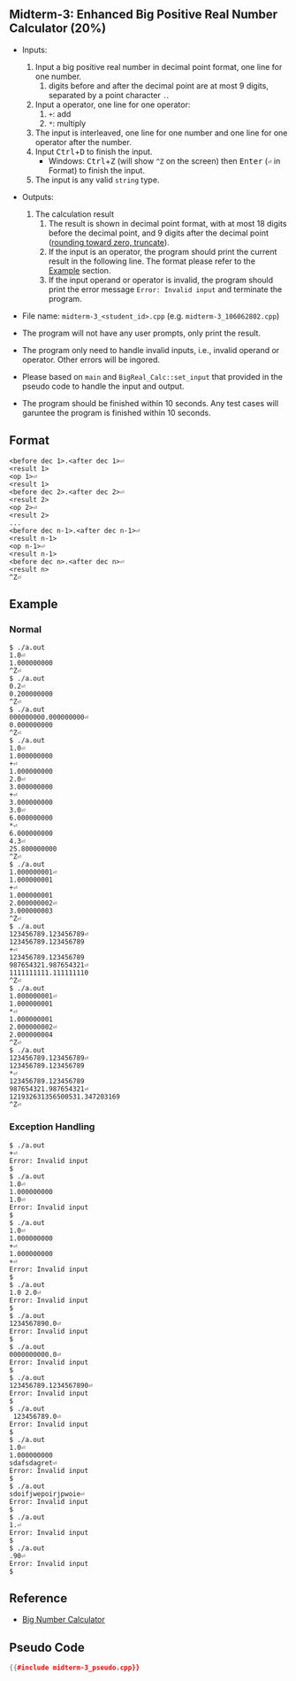## Midterm-3: Enhanced Big Positive Real Number Calculator (20%)

* Inputs:
  1. Input a big positive real number in decimal point format, one line for one number.
     1. digits before and after the decimal point are at most 9 digits, separated by a point character `.`.
  2. Input a operator, one line for one operator:
     1. `+`: add
     2. `*`: multiply
  3. The input is interleaved, one line for one number and one line for one operator after the number.
  4. Input <kbd>Ctrl</kbd>+<kbd>D</kbd> to finish the input.
     * Windows: <kbd>Ctrl</kbd>+<kbd>Z</kbd> (will show `^Z` on the screen) then <kbd>Enter</kbd> (`⏎` in Format) to finish the input.
  5. The input is any valid `string` type.
* Outputs: 
  1. The calculation result
     1. The result is shown in decimal point format, with at most 18 digits before the decimal point, and 9 digits after the decimal point ([rounding toward zero, truncate](https://en.wikipedia.org/wiki/Rounding#Round_half_toward_zero)).
     2. If the input is an operator, the program should print the current result in the following line. The format please refer to the [Example](#example) section.
     3. If the input operand or operator is invalid, the program should print the error message `Error: Invalid input` and terminate the program.
* File name: `midterm-3_<student_id>.cpp` (e.g. `midterm-3_106062802.cpp`)

* The program will not have any user prompts, only print the result.
* The program only need to handle invalid inputs, i.e., invalid operand or operator. Other errors will be ingored.
* Please based on `main` and `BigReal_Calc::set_input` that provided in the pseudo code to handle the input and output.
* The program should be finished within 10 seconds. Any test cases will garuntee the program is finished within 10 seconds.

## Format

``` text
<before dec 1>.<after dec 1>⏎
<result 1>
<op 1>⏎
<result 1>
<before dec 2>.<after dec 2>⏎
<result 2>
<op 2>⏎
<result 2>
...
<before dec n-1>.<after dec n-1>⏎
<result n-1>
<op n-1>⏎
<result n-1>
<before dec n>.<after dec n>⏎
<result n>
^Z⏎
```

## Example

### Normal

```console
$ ./a.out
1.0⏎
1.000000000
^Z⏎
$ ./a.out
0.2⏎
0.200000000
^Z⏎
$ ./a.out
000000000.000000000⏎
0.000000000
^Z⏎
$ ./a.out
1.0⏎
1.000000000
+⏎
1.000000000
2.0⏎
3.000000000
+⏎
3.000000000
3.0⏎
6.000000000
*⏎
6.000000000
4.3⏎
25.800000000
^Z⏎
$ ./a.out
1.000000001⏎
1.000000001
+⏎
1.000000001
2.000000002⏎
3.000000003
^Z⏎
$ ./a.out
123456789.123456789⏎
123456789.123456789
+⏎
123456789.123456789
987654321.987654321⏎
1111111111.111111110
^Z⏎
$ ./a.out
1.000000001⏎
1.000000001
*⏎
1.000000001
2.000000002⏎
2.000000004
^Z⏎
$ ./a.out
123456789.123456789⏎
123456789.123456789
*⏎
123456789.123456789
987654321.987654321⏎
121932631356500531.347203169
^Z⏎
```

### Exception Handling
```console
$ ./a.out
+⏎
Error: Invalid input
$
$ ./a.out
1.0⏎
1.000000000
1.0⏎
Error: Invalid input
$
$ ./a.out
1.0⏎
1.000000000
+⏎
1.000000000
+⏎
Error: Invalid input
$
$ ./a.out
1.0 2.0⏎
Error: Invalid input
$
$ ./a.out
1234567890.0⏎
Error: Invalid input
$
$ ./a.out
0000000000.0⏎
Error: Invalid input
$
$ ./a.out
123456789.1234567890⏎
Error: Invalid input
$
$ ./a.out
 123456789.0⏎
Error: Invalid input
$
$ ./a.out
1.0⏎
1.000000000
sdafsdagret⏎
Error: Invalid input
$
$ ./a.out
sdoifjwepoirjpwoie⏎
Error: Invalid input
$
$ ./a.out
1.⏎
Error: Invalid input
$
$ ./a.out
.90⏎
Error: Invalid input
$
```

## Reference
* [Big Number Calculator](https://www.calculator.net/big-number-calculator.html)

## Pseudo Code

```c++
{{#include midterm-3_pseudo.cpp}}
```